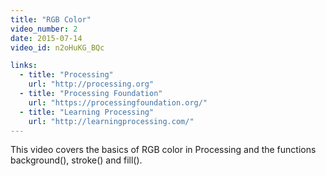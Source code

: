 ```yaml
---
title: "RGB Color"
video_number: 2
date: 2015-07-14
video_id: n2oHuKG_BQc

links:
  - title: "Processing"
    url: "http://processing.org"
  - title: "Processing Foundation"
    url: "https://processingfoundation.org/"
  - title: "Learning Processing"
    url: "http://learningprocessing.com/"
---
```


This video covers the basics of RGB color in Processing and the functions background(), stroke() and fill().
